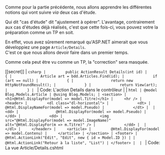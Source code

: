 Comme pour la partie précédente, nous allons apprendre les différentes notions qui vont suivre *via* deux cas d'étude.

Qui dit "cas d'étude" dit "ajustement à opérer". L'avantage, contrairement aux cas d'études déjà réalisés, c'est que cette fois-ci, vous pouvez votre la préparation comme un TP en soit.

En effet, vous avez sûrement remarqué qu'ASP.NET aimerait que vous développiez une page `Article/Details`.  
C'est ce que nous allons devoir faire dans un premier temps.

Comme cela peut être vu comme un TP, la "correction" sera masquée.

[[secret]]
| ```csharp
|         public ActionResult Details(int id)
|         {
|             Article art = bdd.Articles.Find(id);
|             if (art == null)
|             {
|                 return new HttpNotFoundResult();
|             }
|             return View(art);
|         }
| ```
| Code: L'action Details dans le contrôleur
| 
| ```html
| @model Blog.Models.Article
| @using Blog.Models;
| <section>
|     <h1>@Html.DisplayFor(model => model.Titre)</h1>
|     <hr />
|     <header>
|         <dl class="dl-horizontal">
|             <dt>
|                 @Html.DisplayNameFor(model => model.Pseudo)
|             </dt>
| 
|             <dd>
|                 @Html.DisplayFor(model => model.Pseudo)
|             </dd>
|             <dd>
|                 <img src="@Html.DisplayFor(model => model.ImageName)" alt="@Html.DisplayFor(m => m.Titre)" />
|             </dd>
| 
|         </dl>
|     </header>
|     <article>
|         @Html.DisplayFor(model => model.Contenu)
|     </article>
| </section>
| <footer>
|     @Html.ActionLink("Edit", "Edit", new { id = Model.ID }) |
|     @Html.ActionLink("Retour à la liste", "List")
| </footer>
| 
| ```
| Code: La vue Article/Details.cshtml
